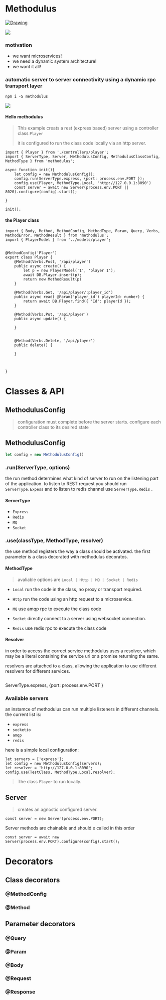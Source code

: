 # Methodulus

<a href="https://travis-ci.org/nodulusteam/methodulus">
<img src="./examples/resources/methodulus.png" alt="Drawing" style="max-width: 200px!important;"/>
</a>

[<img src="https://travis-ci.org/nodulusteam/methodulus.svg?branch=master">](https://travis-ci.org/nodulusteam/methodulus)
 

### motivation
* we want microservices!
* we need a dynamic system architecture!
* we want it all!


### automatic server to server connectivity using a dynamic rpc transport layer



`npm i -S methodulus`


<img src="./examples/resources/slide1.png">


#### Hello methodulus

> This example creats a rest (express based) server using a controller class `Player`
>
> it is configured to run the class code locally via an http server.
 

```
import { Player } from './controllers/player';
import { ServerType, Server, MethodulusConfig, MethodulusClassConfig, MethodType } from 'methodulus';

async function init(){
    let config = new MethodulusConfig();
    config.run(ServerType.express, {port: process.env.PORT });
    config.use(Player, MethodType.Local, 'http://127.0.0.1:8090')
    const server = await new Server(process.env.PORT || 8020).configure(config).start();

}

init();

```

#### the Player class
```
import { Body, Method, MethodConfig, MethodType, Param, Query, Verbs, MethodError, MethodResult } from 'methodulus';
import { PlayerModel } from '../models/player';


@MethodConfig('Player')
export class Player {
    @Method(Verbs.Post, '/api/player')
    public async create() {
        let p = new PlayerModel('1', 'player 1');
        await DB.Player.insert(p);
        return new MethodResult(p)
    }

    @Method(Verbs.Get, '/api/player/:player_id')
    public async read( @Param('player_id') playerId: number) {
        return await DB.Player.find({ 'Id': playerId });
    }

    @Method(Verbs.Put, '/api/player')
    public async update() {

    }


    @Method(Verbs.Delete, '/api/player')
    public delete() {

    }



}

```
 




# Classes & API

## MethodulusConfig
> configuration must complete before the server starts.
> configure each controller class to its desired state

## MethodulusConfig
```javascript
let config = new MethodulusConfig()
```

### .run(ServerType, options)
the run method determines what kind of server to run on the listening part of the application. to listen to REST request you should run `ServerType.Expess` and to listen to redis channel use `ServerType.Redis`  .


#### ServerType
* `Express`
* `Redis`
* `MQ`
* `Socket`


### .use(classType, MethodType, resolver)
the use method registers the way a class should be activated.
the first parameter is a class decorated with methodulus decoratos.


#### MethodType
> avaliable options are  `Local | Http | MQ | Socket | Redis`
* `Local`
run the code in the class, no proxy or transport required.

* `Http`
run the code using an http request to a microservice.


* `MQ`
use amqp rpc to execute the class code

* `Socket`
directly connect to a server using websocket connection.

* `Redis`
use redis rpc to execute the class code

#### Resolver
in order to access the correct service methodulus uses a resolver, which may be a literal containing the service uri or a promise returning the same.

resolvers are attached to a class, allowing the application to use different resolvers for different services.
```

```





ServerType.express, {port: process.env.PORT }
### Available servers
an instamce of methodulus can run multiple listeners in different channels. the current list is:
* `express`
* `socketio`
* `amqp`
* `redis`






here is a simple local configuration:
```
let servers = ['express']; 
let config = new MethodulusConfig(servers);
let resolver = 'http://127.0.0.1:8090';
config.use(TestClass, MethodType.Local,resolver);

```
> The class `Player` to run locally.


## Server
> creates an agnostic configured server.
```
const server = new Server(process.env.PORT);
```

Server methods are chainable and should e called in this order
```
const server = await new Server(process.env.PORT).configure(config).start();
```
# Decorators
## Class decorators
### @MethodConfig
### @Method
## Parameter decorators
### @Query
### @Param
### @Body
### @Request
### @Response

